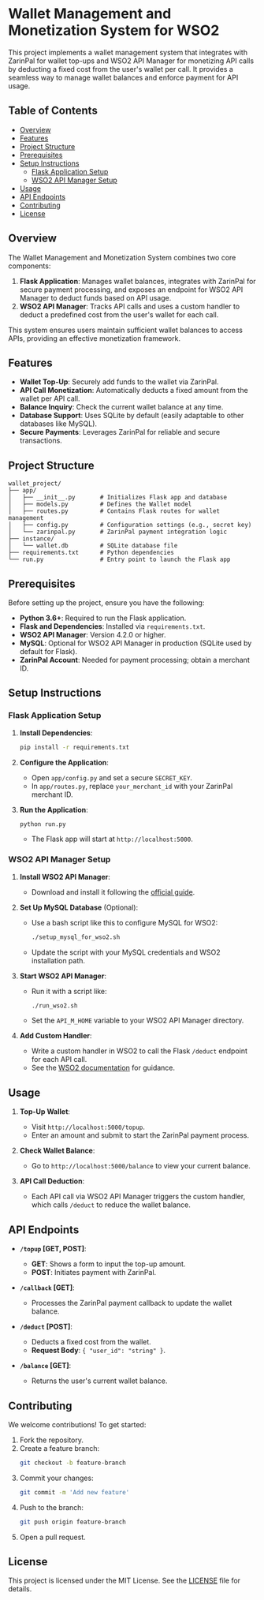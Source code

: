 # Wallet Management and Monetization System for WSO2

This project implements a wallet management system that integrates with ZarinPal for wallet top-ups and WSO2 API Manager for monetizing API calls by deducting a fixed cost from the user's wallet per call. It provides a seamless way to manage wallet balances and enforce payment for API usage.

## Table of Contents

- [Overview](#overview)
- [Features](#features)
- [Project Structure](#project-structure)
- [Prerequisites](#prerequisites)
- [Setup Instructions](#setup-instructions)
  - [Flask Application Setup](#flask-application-setup)
  - [WSO2 API Manager Setup](#wso2-api-manager-setup)
- [Usage](#usage)
- [API Endpoints](#api-endpoints)
- [Contributing](#contributing)
- [License](#license)

## Overview

The Wallet Management and Monetization System combines two core components:

1. **Flask Application**: Manages wallet balances, integrates with ZarinPal for secure payment processing, and exposes an endpoint for WSO2 API Manager to deduct funds based on API usage.
2. **WSO2 API Manager**: Tracks API calls and uses a custom handler to deduct a predefined cost from the user's wallet for each call.

This system ensures users maintain sufficient wallet balances to access APIs, providing an effective monetization framework.

## Features

- **Wallet Top-Up**: Securely add funds to the wallet via ZarinPal.
- **API Call Monetization**: Automatically deducts a fixed amount from the wallet per API call.
- **Balance Inquiry**: Check the current wallet balance at any time.
- **Database Support**: Uses SQLite by default (easily adaptable to other databases like MySQL).
- **Secure Payments**: Leverages ZarinPal for reliable and secure transactions.

## Project Structure

```
wallet_project/
├── app/
│   ├── __init__.py       # Initializes Flask app and database
│   ├── models.py         # Defines the Wallet model
│   ├── routes.py         # Contains Flask routes for wallet management
│   ├── config.py         # Configuration settings (e.g., secret key)
│   └── zarinpal.py       # ZarinPal payment integration logic
├── instance/
│   └── wallet.db         # SQLite database file
├── requirements.txt      # Python dependencies
└── run.py                # Entry point to launch the Flask app
```

## Prerequisites

Before setting up the project, ensure you have the following:

- **Python 3.6+**: Required to run the Flask application.
- **Flask and Dependencies**: Installed via `requirements.txt`.
- **WSO2 API Manager**: Version 4.2.0 or higher.
- **MySQL**: Optional for WSO2 API Manager in production (SQLite used by default for Flask).
- **ZarinPal Account**: Needed for payment processing; obtain a merchant ID.

## Setup Instructions

### Flask Application Setup



1. **Install Dependencies**:
   ```bash
   pip install -r requirements.txt
   ```

2. **Configure the Application**:
   - Open `app/config.py` and set a secure `SECRET_KEY`.
   - In `app/routes.py`, replace `your_merchant_id` with your ZarinPal merchant ID.

3. **Run the Application**:
   ```bash
   python run.py
   ```
   - The Flask app will start at `http://localhost:5000`.

### WSO2 API Manager Setup

1. **Install WSO2 API Manager**:
   - Download and install it following the [official guide](https://apim.docs.wso2.com/en/latest/install-and-setup/installation-guide/).

2. **Set Up MySQL Database** (Optional):
   - Use a bash script like this to configure MySQL for WSO2:
     ```bash
     ./setup_mysql_for_wso2.sh
     ```
   - Update the script with your MySQL credentials and WSO2 installation path.

3. **Start WSO2 API Manager**:
   - Run it with a script like:
     ```bash
     ./run_wso2.sh
     ```
   - Set the `API_M_HOME` variable to your WSO2 API Manager directory.

4. **Add Custom Handler**:
   - Write a custom handler in WSO2 to call the Flask `/deduct` endpoint for each API call.
   - See the [WSO2 documentation](https://apim.docs.wso2.com/en/latest/develop/extending-api-manager/writing-custom-handlers/) for guidance.

## Usage

1. **Top-Up Wallet**:
   - Visit `http://localhost:5000/topup`.
   - Enter an amount and submit to start the ZarinPal payment process.

2. **Check Wallet Balance**:
   - Go to `http://localhost:5000/balance` to view your current balance.

3. **API Call Deduction**:
   - Each API call via WSO2 API Manager triggers the custom handler, which calls `/deduct` to reduce the wallet balance.

## API Endpoints

- **`/topup` [GET, POST]**:
  - **GET**: Shows a form to input the top-up amount.
  - **POST**: Initiates payment with ZarinPal.

- **`/callback` [GET]**:
  - Processes the ZarinPal payment callback to update the wallet balance.

- **`/deduct` [POST]**:
  - Deducts a fixed cost from the wallet.
  - **Request Body**: `{ "user_id": "string" }`.

- **`/balance` [GET]**:
  - Returns the user's current wallet balance.

## Contributing

We welcome contributions! To get started:

1. Fork the repository.
2. Create a feature branch:
   ```bash
   git checkout -b feature-branch
   ```
3. Commit your changes:
   ```bash
   git commit -m 'Add new feature'
   ```
4. Push to the branch:
   ```bash
   git push origin feature-branch
   ```
5. Open a pull request.

## License

This project is licensed under the MIT License. See the [LICENSE](LICENSE) file for details.

